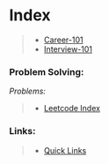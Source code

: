 # Index

> - [Career-101](https://github.com/anicksaha/uplift/blob/master/resources/md-files/career-101.md)
> - [Interview-101](https://github.com/anicksaha/uplift/blob/master/resources/md-files/interview-101.md)

### Problem Solving:
_Problems:_
> - [Leetcode Index](https://github.com/anicksaha/uplift/blob/master/codes-leetcode)

### Links:
> - [Quick Links](https://github.com/anicksaha/leetcode/blob/master/resources/md-files/quick-links.md)



